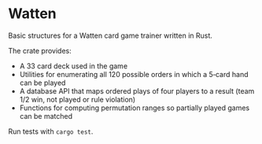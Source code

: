 # Watten

Basic structures for a Watten card game trainer written in Rust.

The crate provides:

- A 33 card deck used in the game
- Utilities for enumerating all 120 possible orders in which a 5‑card hand can be played
- A database API that maps ordered plays of four players to a result (team 1/2 win, not played or rule violation)
- Functions for computing permutation ranges so partially played games can be matched

Run tests with `cargo test`.
